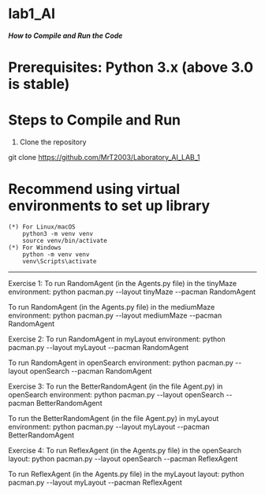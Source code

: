 # lab1_AI
***How to Compile and Run the Code***

# Prerequisites: Python 3.x  (above 3.0 is stable) 

# Steps to Compile and Run

1. Clone the repository

git clone https://github.com/MrT2003/Laboratory_AI_LAB_1

# Recommend using virtual environments to set up library
    (*) For Linux/macOS
        python3 -m venv venv
        source venv/bin/activate
    (*) For Windows
        python -m venv venv
        venv\Scripts\activate
------------------

Exercise 1: 
To run RandomAgent (in the Agents.py file) in the tinyMaze environment:
python pacman.py --layout tinyMaze --pacman RandomAgent

To run RandomAgent (in the Agents.py file) in the mediumMaze environment:
python pacman.py --layout mediumMaze --pacman RandomAgent

Exercise 2: 
To run RandomAgent in myLayout environment: 
python pacman.py --layout myLayout --pacman RandomAgent

To run RandomAgent in openSearch environment:
python pacman.py --layout openSearch --pacman RandomAgent

Exercise 3: 
To run the BetterRandomAgent (in the file Agent.py) in openSearch environment:
python pacman.py --layout openSearch --pacman BetterRandomAgent

To run the BetterRandomAgent (in the file Agent.py) in myLayout environment:
python pacman.py --layout myLayout --pacman BetterRandomAgent

Exercise 4: 
To run ReflexAgent (in the Agents.py file) in the openSearch layout: 
python pacman.py --layout openSearch --pacman ReflexAgent

To run ReflexAgent (in the Agents.py file) in the myLayout layout:
python pacman.py --layout myLayout --pacman ReflexAgent